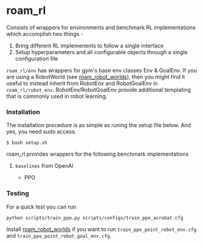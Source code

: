 # roam_rl
Consists of wrappers for environments and benchmark RL implementations which accomplish two things - 
1. Bring different RL implemenents to follow a single interface
2. Setup hyperparameters and all configurable objects through a single configuration file

`roam_rl/env` has wrappers for gym's base env classes Env & GoalEnv. 
If you are using a RobotWorld (see [roam_robot_worlds](https://github.com/roamlab/roam_robot_worlds)),
then you might find it useful to instead inherit from RobotEnv and RobotGoalEnv in `roam_rl/robot_env`.
RobotEnv/RobotGoalEnv provide additional templating that is commonly used in robot learning.


### Installation 

The installation procedure is as simple as runing the setup file below. And yes, you need sudo access. 

```console 
$ bash setup.sh
```

roam_rl provides wrappers for the following benchmark implementations

1. `baselines` from OpenAI

    * PPO


### Testing 
For a quick test you can run

`python scripts/train_ppo.py scripts/configs/train_ppo_acrobat.cfg`

Install [roam_robot_worlds](https://github.com/roamlab/roam_robot_worlds) if you want to run `train_ppo_point_robot_env.cfg` and `train_ppo_point_robot_goal_env.cfg`. 
